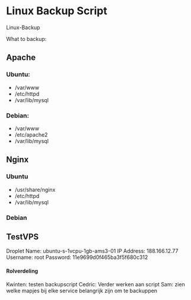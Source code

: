 # Linux Backup Script
Linux-Backup

What to backup:

## Apache

### Ubuntu:
- /var/www
- /etc/httpd
- /var/lib/mysql

### Debian:

- /var/www
- /etc/apache2
- /var/lib/mysql

## Nginx

### Ubuntu
- /usr/share/nginx
- /etc/httpd
- /var/lib/mysql

### Debian

## TestVPS
Droplet Name: ubuntu-s-1vcpu-1gb-ams3-01
IP Address: 188.166.12.77
Username: root
Password: 11e9699d0f465ba3f5f680c312

#### Rolverdeling

Kwinten: testen backupscript
Cedric: Verder werken aan script
Sam: zien welke mapjes bij elke service belangrijk zijn om te backuppen

